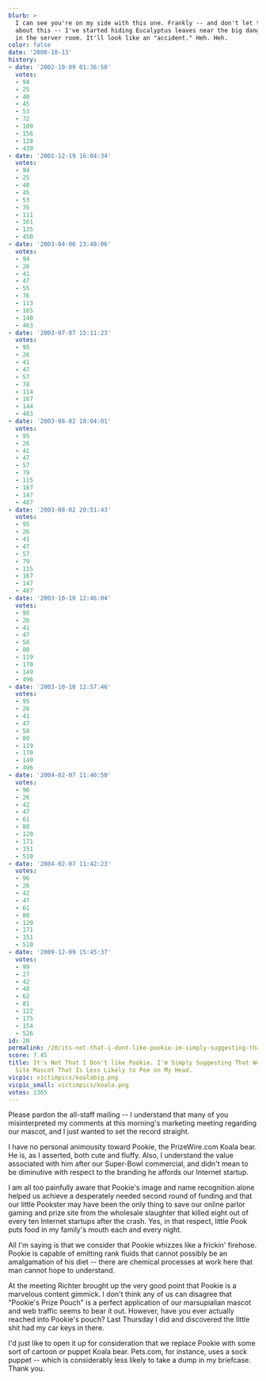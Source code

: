 ```yaml
---
blurb: >
  I can see you're on my side with this one. Frankly -- and don't let the others know
  about this -- I've started hiding Eucalyptus leaves near the big dangerous fans
  in the server room. It'll look like an "accident." Heh. Heh.
color: false
date: '2000-10-13'
history:
- date: '2002-10-09 01:36:58'
  votes:
  - 94
  - 25
  - 40
  - 45
  - 53
  - 72
  - 109
  - 156
  - 128
  - 439
- date: '2002-12-19 16:04:34'
  votes:
  - 94
  - 25
  - 40
  - 45
  - 53
  - 76
  - 111
  - 161
  - 135
  - 450
- date: '2003-04-06 23:48:06'
  votes:
  - 94
  - 26
  - 41
  - 47
  - 55
  - 76
  - 113
  - 165
  - 140
  - 463
- date: '2003-07-07 15:11:23'
  votes:
  - 95
  - 26
  - 41
  - 47
  - 57
  - 78
  - 114
  - 167
  - 144
  - 483
- date: '2003-08-02 18:04:01'
  votes:
  - 95
  - 26
  - 41
  - 47
  - 57
  - 79
  - 115
  - 167
  - 147
  - 487
- date: '2003-08-02 20:51:43'
  votes:
  - 95
  - 26
  - 41
  - 47
  - 57
  - 79
  - 115
  - 167
  - 147
  - 487
- date: '2003-10-10 12:46:04'
  votes:
  - 95
  - 26
  - 41
  - 47
  - 58
  - 80
  - 119
  - 170
  - 149
  - 496
- date: '2003-10-10 12:57:46'
  votes:
  - 95
  - 26
  - 41
  - 47
  - 58
  - 80
  - 119
  - 170
  - 149
  - 496
- date: '2004-02-07 11:40:50'
  votes:
  - 96
  - 26
  - 42
  - 47
  - 61
  - 80
  - 120
  - 171
  - 151
  - 510
- date: '2004-02-07 11:42:23'
  votes:
  - 96
  - 26
  - 42
  - 47
  - 61
  - 80
  - 120
  - 171
  - 151
  - 510
- date: '2009-12-09 15:45:37'
  votes:
  - 99
  - 27
  - 42
  - 48
  - 62
  - 81
  - 122
  - 175
  - 154
  - 526
id: 20
permalink: /20/its-not-that-i-dont-like-pookie-im-simply-suggesting-that-we-find-a-web-site-mascot-that-is-less-likely-to-pee-on-my-head/
score: 7.45
title: It's Not That I Don't like Pookie. I'm Simply Suggesting That We Find a Web
  Site Mascot That Is Less Likely to Pee on My Head.
vicpic: victimpics/koalabig.png
vicpic_small: victimpics/koala.png
votes: 1365
---
```


Please pardon the all-staff mailing -- I understand that many of you
misinterpreted my comments at this morning's marketing meeting regarding
our mascot, and I just wanted to set the record straight.

I have no personal animousity toward Pookie, the PrizeWire.com Koala
bear. He is, as I asserted, both cute and fluffy. Also, I understand the
value associated with him after our Super-Bowl commercial, and didn't
mean to be diminutive with respect to the branding he affords our
Internet startup.

I am all too painfully aware that Pookie's image and name recognition
alone helped us achieve a desperately needed second round of funding and
that our little Pookster may have been the only thing to save our online
parlor gaming and prize site from the wholesale slaughter that killed
eight out of every ten Internet startups after the crash. Yes, in that
respect, little Pook puts food in my family's mouth each and every
night.

All I'm saying is that we consider that Pookie whizzes like a frickin'
firehose. Pookie is capable of emitting rank fluids that cannot possibly
be an amalgamation of his diet -- there are chemical processes at work
here that man cannot hope to understand.

At the meeting Richter brought up the very good point that Pookie is a
marvelous content gimmick. I don't think any of us can disagree that
"Pookie's Prize Pouch" is a perfect application of our marsupialian
mascot and web traffic seems to bear it out. However, have you ever
actually reached into Pookie's pouch? Last Thursday I did and discovered
the little shit had my car keys in there.

I'd just like to open it up for consideration that we replace Pookie
with some sort of cartoon or puppet Koala bear. Pets.com, for instance,
uses a sock puppet -- which is considerably less likely to take a dump
in my briefcase. Thank you.